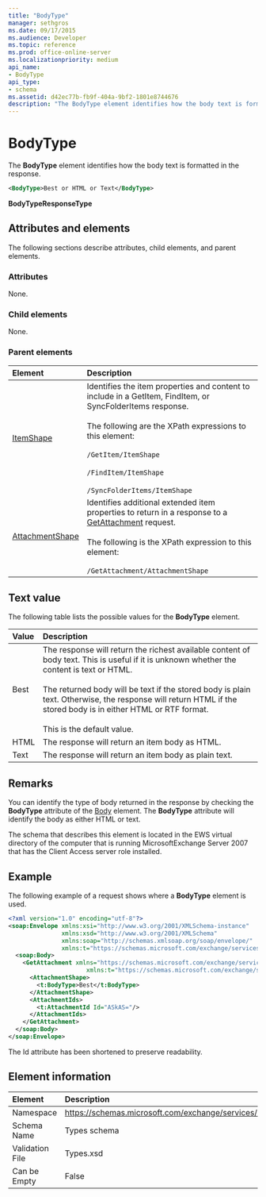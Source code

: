 ```yaml
---
title: "BodyType"
manager: sethgros
ms.date: 09/17/2015
ms.audience: Developer
ms.topic: reference
ms.prod: office-online-server
ms.localizationpriority: medium
api_name:
- BodyType
api_type:
- schema
ms.assetid: d42ec77b-fb9f-404a-9bf2-1801e8744676
description: "The BodyType element identifies how the body text is formatted in the response."
---
```


# BodyType

The **BodyType** element identifies how the body text is formatted in the response. 
  
```xml
<BodyType>Best or HTML or Text</BodyType>
```

**BodyTypeResponseType**

## Attributes and elements

The following sections describe attributes, child elements, and parent elements.
  
### Attributes

None.
  
### Child elements

None.
  
### Parent elements

|**Element**|**Description**|
|:-----|:-----|
|[ItemShape](itemshape.md) <br/> | Identifies the item properties and content to include in a GetItem, FindItem, or SyncFolderItems response.  <br/><br/>The following are the XPath expressions to this element:<br/><br/>  `/GetItem/ItemShape`<br/><br/>`/FindItem/ItemShape`<br/><br/>`/SyncFolderItems/ItemShape` <br/> |
|[AttachmentShape](attachmentshape.md) <br/> |Identifies additional extended item properties to return in a response to a [GetAttachment](getattachment.md) request.  <br/><br/>The following is the XPath expression to this element:<br/><br/>  `/GetAttachment/AttachmentShape` <br/> |
   
## Text value

The following table lists the possible values for the **BodyType** element. 
  
|**Value**|**Description**|
|:-----|:-----|
|Best  <br/> |The response will return the richest available content of body text. This is useful if it is unknown whether the content is text or HTML.<br/><br/> The returned body will be text if the stored body is plain text. Otherwise, the response will return HTML if the stored body is in either HTML or RTF format.<br/><br/> This is the default value.  <br/> |
|HTML  <br/> |The response will return an item body as HTML.  <br/> |
|Text  <br/> |The response will return an item body as plain text.  <br/> |
   
## Remarks

You can identify the type of body returned in the response by checking the **BodyType** attribute of the [Body](body.md) element. The **BodyType** attribute will identify the body as either HTML or text. 
  
The schema that describes this element is located in the EWS virtual directory of the computer that is running MicrosoftExchange Server 2007 that has the Client Access server role installed.
  
## Example

The following example of a request shows where a **BodyType** element is used. 
  
```xml
<?xml version="1.0" encoding="utf-8"?>
<soap:Envelope xmlns:xsi="http://www.w3.org/2001/XMLSchema-instance"
               xmlns:xsd="http://www.w3.org/2001/XMLSchema"
               xmlns:soap="http://schemas.xmlsoap.org/soap/envelope/"
               xmlns:t="https://schemas.microsoft.com/exchange/services/2006/types">
  <soap:Body>
    <GetAttachment xmlns="https://schemas.microsoft.com/exchange/services/2006/messages" 
                      xmlns:t="https://schemas.microsoft.com/exchange/services/2006/types">
      <AttachmentShape>
        <t:BodyType>Best</t:BodyType>
      </AttachmentShape>
      <AttachmentIds>
        <t:AttachmentId Id="ASkAS="/>
      </AttachmentIds>
    </GetAttachment>
  </soap:Body>
</soap:Envelope>
```

The Id attribute has been shortened to preserve readability.
  
## Element information

|**Element**|**Description**|
|:-----|:-----|
|Namespace  <br/> |https://schemas.microsoft.com/exchange/services/2006/types  <br/> |
|Schema Name  <br/> |Types schema  <br/> |
|Validation File  <br/> |Types.xsd  <br/> |
|Can be Empty  <br/> |False  <br/> |
   

